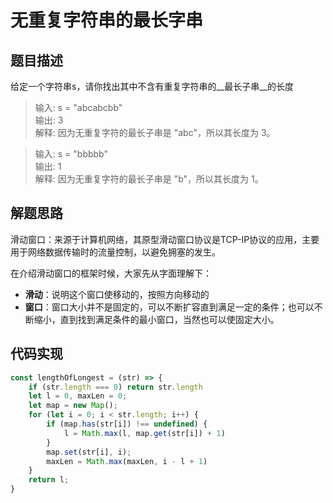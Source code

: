 # 无重复字符串的最长字串

## 题目描述

给定一个字符串s，请你找出其中不含有重复字符串的__最长子串__的长度

> 输入: s = "abcabcbb" <br/>
> 输出: 3 <br/>
> 解释: 因为无重复字符的最长子串是 "abc"，所以其长度为 3。<br/>

> 输入: s = "bbbbb"<br/>
> 输出: 1<br/>
> 解释: 因为无重复字符的最长子串是 "b"，所以其长度为 1。<br/>

## 解题思路

滑动窗口：来源于计算机网络，其原型滑动窗口协议是TCP-IP协议的应用，主要用于网络数据传输时的流量控制，以避免拥塞的发生。

在介绍滑动窗口的框架时候，大家先从字面理解下：

- **滑动**：说明这个窗口使移动的，按照方向移动的
- **窗口**：窗口大小并不是固定的，可以不断扩容直到满足一定的条件；也可以不断缩小，直到找到满足条件的最小窗口，当然也可以使固定大小。

## 代码实现

```js
const lengthOfLongest = (str) => {
    if (str.length === 0) return str.length
    let l = 0, maxLen = 0;
    let map = new Map();
    for (let i = 0; i < str.length; i++) {
        if (map.has(str[i]) !== undefined) {
            l = Math.max(l, map.get(str[i]) + 1)
        }
        map.set(str[i], i);
        maxLen = Math.max(maxLen, i - l + 1)
    }
    return l;
}
```
